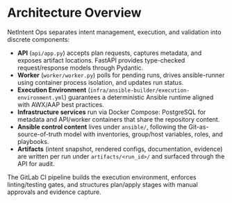 # Architecture Overview

NetIntent Ops separates intent management, execution, and validation into discrete components:

- **API** (`api/app.py`) accepts plan requests, captures metadata, and exposes artifact locations. FastAPI provides type-checked request/response models through Pydantic.
- **Worker** (`worker/worker.py`) polls for pending runs, drives ansible-runner using container process isolation, and updates run status.
- **Execution Environment** (`infra/ansible-builder/execution-environment.yml`) guarantees a deterministic Ansible runtime aligned with AWX/AAP best practices.
- **Infrastructure services** run via Docker Compose: PostgreSQL for metadata and API/worker containers that share the repository content.
- **Ansible control content** lives under `ansible/`, following the Git-as-source-of-truth model with inventories, group/host variables, roles, and playbooks.
- **Artifacts** (intent snapshot, rendered configs, documentation, evidence) are written per run under `artifacts/<run_id>/` and surfaced through the API for audit.

The GitLab CI pipeline builds the execution environment, enforces linting/testing gates, and structures plan/apply stages with manual approvals and evidence capture.

